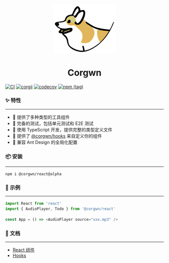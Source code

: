 <p align="center">
    <img width="200" src="https://github.com/JavanShen/corgi/blob/main/packages/assets/pic/corgi.png?raw=true">
</p>

<h1 align="center">
    Corgwn
</h1>

[![CI](https://github.com/JavanShen/corgi/actions/workflows/ci.yml/badge.svg?branch=main)](https://github.com/JavanShen/corgi/actions/workflows/ci.yml) [![corgii](https://img.shields.io/endpoint?url=https://cloud.cypress.io/badge/count/6jecso/main&style=flat&logo=cypress)](https://cloud.cypress.io/projects/6jecso/runs) [![codecov](https://codecov.io/gh/JavanShen/corgi/branch/main/graph/badge.svg)](https://codecov.io/gh/JavanShen/corgi) [![npm (tag)](https://img.shields.io/npm/v/@corgwn/react/alpha?label=%40corgwn%2Freact)](https://www.npmjs.com/package/@corgwn/react)

### ✨ 特性
---
+ 🍨 提供了多种类型的工具组件
+ 🥪 完备的测试，包括单元测试和 E2E 测试
+ 🍿 使用 TypeScript 开发，提供完整的类型定义文件
+ 🥞 提供了 [@corgwn/hooks](https://github.com/JavanShen/corgi/tree/main/packages/hooks/README.md) 来自定义你的组件
+ 🧀 兼容 Ant Design 的全局化配置

### 📦 安装
---
```shell
npm i @corgwn/react@alpha
```

### 🔨 示例
---

```JavaScript
import React from 'react'
import { AudioPlayer, Todo } from '@corgwn/react'

const App = () => <AudioPlayer source="xxx.mp3" />
```

### 📖 文档
---

+ [React 组件](https://corgi-nu.vercel.app/)
+ [Hooks](https://github.com/JavanShen/corgi/tree/main/packages/hooks/README.md)
